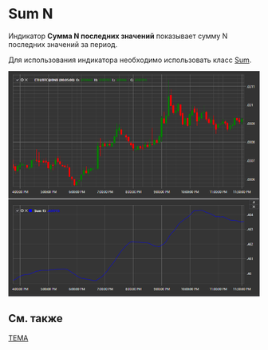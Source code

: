 # Sum N

Индикатор **Сумма N последних значений** показывает сумму N последних значений за период. 

Для использования индикатора необходимо использовать класс [Sum](xref:StockSharp.Algo.Indicators.Sum). 

![IndicatorSum](../images/IndicatorSum.png)

## См. также

[TEMA](IndicatorTripleExponentialMovingAverage.md)

